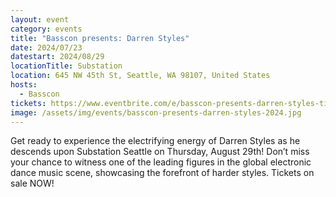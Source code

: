 ```yaml
---
layout: event
category: events
title: "Basscon presents: Darren Styles"
date: 2024/07/23
datestart: 2024/08/29
locationTitle: Substation
location: 645 NW 45th St, Seattle, WA 98107, United States
hosts:
  - Basscon
tickets: https://www.eventbrite.com/e/basscon-presents-darren-styles-tickets-718115882937
image: /assets/img/events/basscon-presents-darren-styles-2024.jpg
---
```


Get ready to experience the electrifying energy of Darren Styles as he descends upon Substation Seattle on Thursday, August 29th! Don’t miss your chance to witness one of the leading figures in the global electronic dance music scene, showcasing the forefront of harder styles. Tickets on sale NOW!